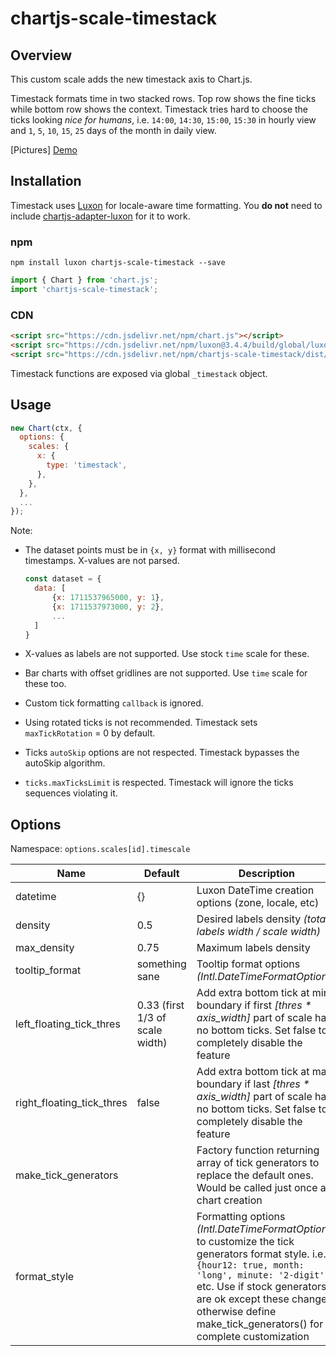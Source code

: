 # chartjs-scale-timestack

## Overview

This custom scale adds the new timestack axis to Chart.js.

Timestack formats time in two stacked rows. Top row shows the fine ticks while bottom row
shows the context.
Timestack tries hard to choose the ticks looking _nice for humans_, i.e. `14:00`, `14:30`, `15:00`, `15:30` in hourly view and `1`, `5`, `10`, `15`, `25` days of the month in daily view.

[Pictures]
[Demo](https://raw.githubusercontent.com/jkmnt/chartjs-scale-timestack/main/demo/index.html)

## Installation

Timestack uses [Luxon](https://moment.github.io/luxon/) for locale-aware time formatting.
You **do not** need to include [chartjs-adapter-luxon](https://github.com/chartjs/chartjs-adapter-luxon) for it to work.

### npm

```
npm install luxon chartjs-scale-timestack --save
```

```javascript
import { Chart } from 'chart.js';
import 'chartjs-scale-timestack';
```

### CDN

```html
<script src="https://cdn.jsdelivr.net/npm/chart.js"></script>
<script src="https://cdn.jsdelivr.net/npm/luxon@3.4.4/build/global/luxon.min.js"></script>
<script src="https://cdn.jsdelivr.net/npm/chartjs-scale-timestack/dist/chartjs-scale-timestack.min.js"></script>
```

Timestack functions are exposed via global `_timestack` object.

## Usage

```javascript
new Chart(ctx, {
  options: {
    scales: {
      x: {
        type: 'timestack',
      },
    },
  },
  ...
});
```

Note:

- The dataset points must be in `{x, y}` format with millisecond timestamps. X-values are not parsed.

  ```javascript
  const dataset = {
    data: [
        {x: 1711537965000, y: 1},
        {x: 1711537973000, y: 2},
        ...
    ]
  }
  ```

- X-values as labels are not supported. Use stock `time` scale for these.
- Bar charts with offset gridlines are not supported. Use `time` scale for these too.
- Custom tick formatting `callback` is ignored.
- Using rotated ticks is not recommended. Timestack sets `maxTickRotation` = 0 by default.
- Ticks `autoSkip` options are not respected. Timestack bypasses the autoSkip algorithm.
- `ticks.maxTicksLimit` is respected. Timestack will ignore the ticks sequences violating it.

## Options

Namespace: `options.scales[id].timescale`

| Name                      | Default                         | Description                                                                                                                                                                                                                                                                           |
| ------------------------- | ------------------------------- | ------------------------------------------------------------------------------------------------------------------------------------------------------------------------------------------------------------------------------------------------------------------------------------- |
| datetime                  | {}                              | Luxon DateTime creation options (zone, locale, etc)                                                                                                                                                                                                                                   |
| density                   | 0.5                             | Desired labels density _(total labels width / scale width)_                                                                                                                                                                                                                           |
| max_density               | 0.75                            | Maximum labels density                                                                                                                                                                                                                                                                |
| tooltip_format            | something sane                  | Tooltip format options _(Intl.DateTimeFormatOptions)_                                                                                                                                                                                                                                 |
| left_floating_tick_thres  | 0.33 (first 1/3 of scale width) | Add extra bottom tick at min boundary if first _[thres * axis_width]_ part of scale has no bottom ticks. Set false to completely disable the feature                                                                                                                                  |
| right_floating_tick_thres | false                           | Add extra bottom tick at max boundary if last _[thres * axis_width]_ part of scale has no bottom ticks. Set false to completely disable the feature                                                                                                                                   |
| make_tick_generators      |                                 | Factory function returning array of tick generators to replace the default ones. Would be called just once at chart creation                                                                                                                                                          |
| format_style              |                                 | Formatting options _(Intl.DateTimeFormatOptions)_ to customize the tick generators format style. i.e. `{hour12: true, month: 'long', minute: '2-digit'}` etc. Use if stock generators are ok except these changes, otherwise define make_tick_generators() for complete customization |
